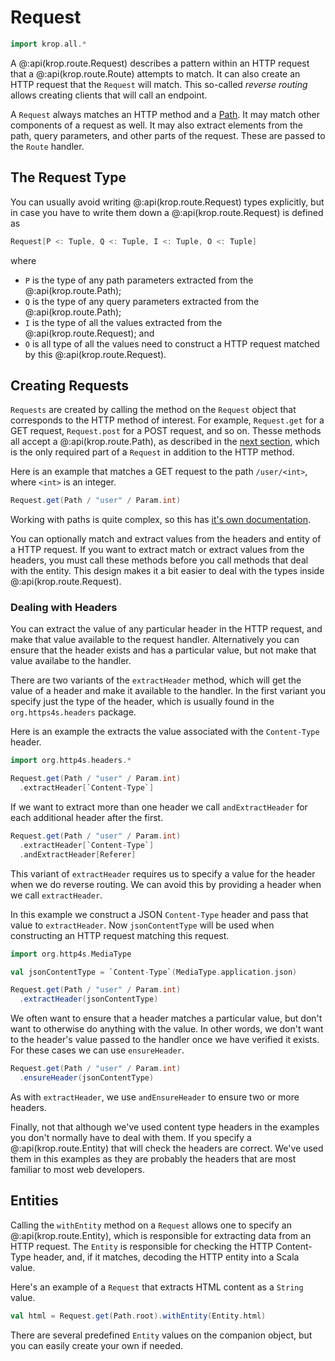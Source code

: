 # Request

```scala mdoc:invisible
import krop.all.*
```

A @:api(krop.route.Request) describes a pattern within an HTTP request that a @:api(krop.route.Route) attempts to match. It can also create an HTTP request that the `Request` will match. This so-called *reverse routing* allows creating clients that will call an endpoint.

A `Request` always matches an HTTP method and a [Path](paths.md). It may match other components of a request as well. It may also extract elements from the path, query parameters, and other parts of the request. These are passed to the `Route` handler.

## The Request Type

You can usually avoid writing @:api(krop.route.Request) types explicitly, but in case you have to write them down a @:api(krop.route.Request) is defined as

```scala
Request[P <: Tuple, Q <: Tuple, I <: Tuple, O <: Tuple]
```

where

* `P` is the type of any path parameters extracted from the @:api(krop.route.Path); 
* `Q` is the type of any query parameters extracted from the @:api(krop.route.Path); 
* `I` is the type of all the values extracted from the @:api(krop.route.Request); and
* `O` is all type of all the values need to construct a HTTP request matched by this @:api(krop.route.Request).


## Creating Requests

`Requests` are created by calling the method on the `Request` object that corresponds to the HTTP method of interest. For example, `Request.get` for a GET request, `Request.post` for a POST request, and so on. Thesse methods all accept a @:api(krop.route.Path), as described in the [next section](paths.md), which is the only required part of a `Request` in addition to the HTTP method.

Here is an example that matches a GET request to the path `/user/<int>`, where `<int>` is an integer.

```scala mdoc:silent 
Request.get(Path / "user" / Param.int)
```

Working with paths is quite complex, so this has [it's own documentation](paths.md).

You can optionally match and extract values from the headers and entity of a HTTP request. If you want to extract match or extract values from the headers, you must call these methods before you call methods that deal with the entity. This design makes it a bit easier to deal with the types inside @:api(krop.route.Request).


### Dealing with Headers

You can extract the value of any particular header in the HTTP request, and make that value available to the request handler. Alternatively you can ensure that the header exists and has a particular value, but not make that value availabe to the handler.

There are two variants of the `extractHeader` method, which will get the value of a header and make it available to the handler. In the first variant you specify just the type of the header, which is usually found in the `org.https4s.headers` package.

Here is an example the extracts the value associated with the `Content-Type` header.

```scala mdoc:silent
import org.http4s.headers.*

Request.get(Path / "user" / Param.int)
  .extractHeader[`Content-Type`]
```

If we want to extract more than one header we call `andExtractHeader` for each additional header after the first.

```scala mdoc:silent
Request.get(Path / "user" / Param.int)
  .extractHeader[`Content-Type`]
  .andExtractHeader[Referer]
```

This variant of `extractHeader` requires us to specify a value for the header when we do reverse routing. We can avoid this by providing a header when we call `extractHeader`.

In this example we construct a JSON `Content-Type` header and pass that value to `extractHeader`. Now `jsonContentType` will be used when constructing an HTTP request matching this request.

```scala mdoc:silent
import org.http4s.MediaType

val jsonContentType = `Content-Type`(MediaType.application.json)

Request.get(Path / "user" / Param.int)
  .extractHeader(jsonContentType)
```

We often want to ensure that a header matches a particular value, but don't want to otherwise do anything with the value. In other words, we don't want to the header's value passed to the handler once we have verified it exists. For these cases we can use `ensureHeader`.

```scala mdoc:silent
Request.get(Path / "user" / Param.int)
  .ensureHeader(jsonContentType)
```

As with `extractHeader`, we use `andEnsureHeader` to ensure two or more headers.

Finally, not that although we've used content type headers in the examples you don't normally have to deal with them. If you specify a @:api(krop.route.Entity) that will check the headers are correct. We've used them in this examples as they are probably the headers that are most familiar to most web developers.


## Entities

Calling the `withEntity` method on a `Request` allows one to specify an @:api(krop.route.Entity), which is responsible for extracting data from an HTTP request. The `Entity` is responsible for checking the HTTP Content-Type header, and, if it matches, decoding the HTTP entity into a Scala value.

Here's an example of a `Request` that extracts HTML content as a `String` value.

```scala mdoc:silent
val html = Request.get(Path.root).withEntity(Entity.html)
```

There are several predefined `Entity` values on the companion object, but you can easily create your own if needed.
